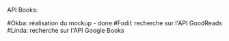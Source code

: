 API Books:

#Okba: réalisation du mockup - done
#Fodil: recherche sur l'API GoodReads
#Linda: recherche sur l'API Google Books
